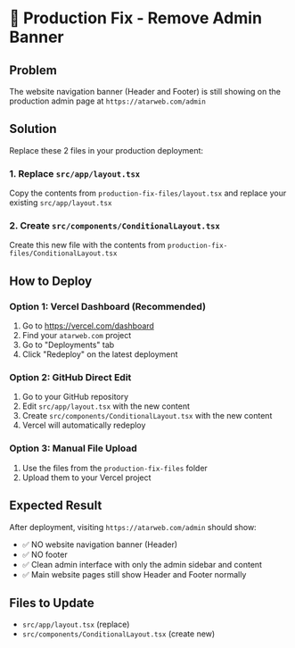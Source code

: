 # 🚀 Production Fix - Remove Admin Banner

## Problem
The website navigation banner (Header and Footer) is still showing on the production admin page at `https://atarweb.com/admin`

## Solution
Replace these 2 files in your production deployment:

### 1. Replace `src/app/layout.tsx`
Copy the contents from `production-fix-files/layout.tsx` and replace your existing `src/app/layout.tsx`

### 2. Create `src/components/ConditionalLayout.tsx`
Create this new file with the contents from `production-fix-files/ConditionalLayout.tsx`

## How to Deploy

### Option 1: Vercel Dashboard (Recommended)
1. Go to https://vercel.com/dashboard
2. Find your `atarweb.com` project
3. Go to "Deployments" tab
4. Click "Redeploy" on the latest deployment

### Option 2: GitHub Direct Edit
1. Go to your GitHub repository
2. Edit `src/app/layout.tsx` with the new content
3. Create `src/components/ConditionalLayout.tsx` with the new content
4. Vercel will automatically redeploy

### Option 3: Manual File Upload
1. Use the files from the `production-fix-files` folder
2. Upload them to your Vercel project

## Expected Result
After deployment, visiting `https://atarweb.com/admin` should show:
- ✅ NO website navigation banner (Header)
- ✅ NO footer
- ✅ Clean admin interface with only the admin sidebar and content
- ✅ Main website pages still show Header and Footer normally

## Files to Update
- `src/app/layout.tsx` (replace)
- `src/components/ConditionalLayout.tsx` (create new)
